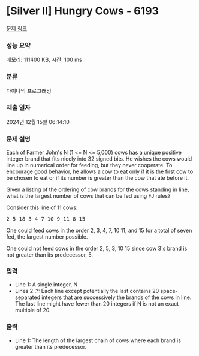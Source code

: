 # [Silver II] Hungry Cows - 6193 

[문제 링크](https://www.acmicpc.net/problem/6193) 

### 성능 요약

메모리: 111400 KB, 시간: 100 ms

### 분류

다이나믹 프로그래밍

### 제출 일자

2024년 12월 15일 06:14:10

### 문제 설명

<p>Each of Farmer John's N (1 <= N <= 5,000) cows has a unique positive integer brand that fits nicely into 32 signed bits. He wishes the cows would line up in numerical order for feeding, but they never cooperate. To encourage good behavior, he allows a cow to eat only if it is the first cow to be chosen to eat or if its number is greater than the cow that ate before it.</p>

<p>Given a listing of the ordering of cow brands for the cows standing in line, what is the largest number of cows that can be fed using FJ rules?</p>

<p>Consider this line of 11 cows:</p>

<pre>2 5 18 3 4 7 10 9 11 8 15</pre>

<p>One could feed cows in the order 2, 3, 4, 7, 10 11, and 15 for a total of seven fed, the largest number possible.</p>

<p>One could not feed cows in the order 2, 5, 3, 10 15 since cow 3's brand is not greater than its predecessor, 5.</p>

### 입력 

 <ul>
	<li>Line 1: A single integer, N </li>
	<li>Lines 2..?: Each line except potentially the last contains 20 space-separated integers that are successively the brands of the cows in line. The last line might have fewer than 20 integers if N is not an exact multiple of 20.</li>
</ul>

<p> </p>

### 출력 

 <ul>
	<li>Line 1: The length of the largest chain of cows where each brand is greater than its predecessor.</li>
</ul>


